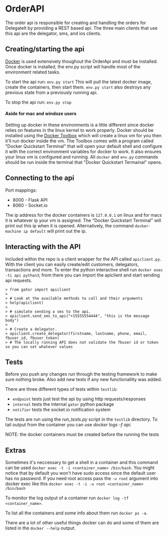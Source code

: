 # OrderAPI

The order api is responsible for creating and handling the orders for DelegateIt by providing a REST based api. The three main clients that use this api are the delegator, sms, and ios clients.

## Creating/starting the api
[Docker](https://www.docker.com/) is used extensively thoughout the OrderApi and must be installed.
Once docker is installed, the env.py script will handle most of the environment related tasks.

To start the api run:
`env.py start`
This will pull the latest docker image, create the containers, then start them. `env.py start` also destroys any previous state from a previously running api. 

To stop the api run:
`env.py stop`

#### Aside for mac and windoze users
Setting up docker in these environments is a little different since docker relies on features in the linux kernel to work properly. Docker should be installed using the [Docker Toolbox](https://www.docker.com/docker-toolbox) which will create a linux vm for you then it'll run docker inside the vm. The Toolbox comes with a program called "Docker Quickstart Terminal" that will open your default shell and configure it with the correct environment variables for docker to work. It also ensures your linux vm is configured and running. All `docker` and `env.py` commands should be run inside the terminal that "Docker Quickstart Termainal" opens.


## Connecting to the api
Port mappings:
* 8000 - Flask API
* 8060 - Socket.io

The ip address for the docker containers is `127.0.0.1` on linux and for macs it is whatever ip your vm is assigned. The "Docker Quickstart Terminal" will print out this ip when it is opened. Alternatively, the command `docker-machine ip default` will print out the ip.

## Interacting with the API
Included within the repo is a client wrapper for the API called `apiclient.py`. With the client you can easily create/edit customers, delegators, transactions and more. To enter the python interactive shell run `docker exec -ti api python3`; from there you can import the apiclient and start sending api requests.
```
> from gator import apiclient
>
> # Look at the available methods to call and their arguments
> help(apiclient)
> 
> # simulate sending a sms to the api.
> apiclient.send_sms_to_api("+15555554444", "this is the message body")
> 
> # Create a delegator.
> apiclient.create_delegator(firstname, lastname, phone, email, fbuser_id, fbuser_token)
> # The locally running API does not validate the fbuser id or token so you can set whatever values
```

## Tests
Before you push any changes run through the testing framework to make sure nothing broke. Also add new tests if any new functionallity was added.

There are three different types of tests within `testlib`:
- `endpoint` tests just test the api by using http requests/responses
- `internal` tests the internal `gator` python package
- `notifier` tests the socket.io notification system

The tests are run using the *run_tests.py* script in the `testlib` directory. To tail output from the container you can use *docker logs -f api*.

NOTE: the docker containers must be created before the running the tests

## Extras
Sometimes it's neccessary to get a shell in a container and this command can be used `docker exec -t -i <container_name> /bin/bash`. You might notice that by default you won't have sudo access since the default user has no password. If you need root access pass the `-u root` argument into docker exec like this `docker exec -t -i -u root <container_name> /bin/bash`

To monitor the log output of a container run `docker log -tf <container_name>`.

To list all the containers and some info about them run `docker ps -a`.

There are a lot of other useful things docker can do and some of them are listed in the `docker --help` output.
